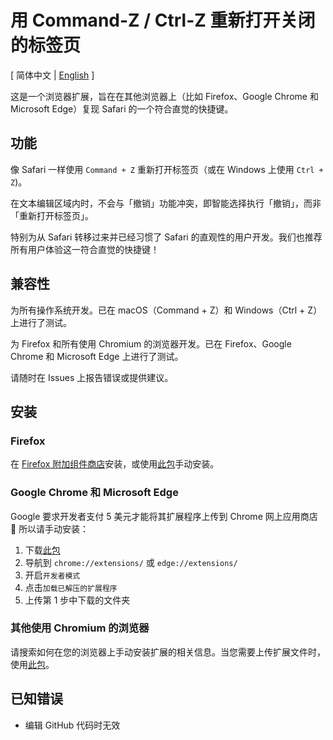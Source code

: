 # 用 Command-Z / Ctrl-Z 重新打开关闭的标签页

\[ 简体中文 | [English](./README.md) \]

这是一个浏览器扩展，旨在在其他浏览器上（比如 Firefox、Google Chrome 和 Microsoft Edge）复现 Safari 的一个符合直觉的快捷键。

## 功能

像 Safari 一样使用 `Command + Z`  重新打开标签页（或在 Windows 上使用 `Ctrl + Z`)。

在文本编辑区域内时，不会与「撤销」功能冲突，即智能选择执行「撤销」，而非「重新打开标签页」。

特别为从 Safari 转移过来并已经习惯了 Safari 的直观性的用户开发。我们也推荐所有用户体验这一符合直觉的快捷键！

## 兼容性

为所有操作系统开发。已在 macOS（Command + Z）和 Windows（Ctrl + Z）上进行了测试。

为 Firefox 和所有使用 Chromium 的浏览器开发。已在 Firefox、Google Chrome 和 Microsoft Edge 上进行了测试。

请随时在 Issues 上报告错误或提供建议。

## 安装

### Firefox

在 [Firefox 附加组件商店](https://addons.mozilla.org/firefox/addon/reopen-closed-tab-with-cmd-z/)安装，或使用[此包](./package%20for%20Firefox)手动安装。

### Google Chrome 和 Microsoft Edge

Google 要求开发者支付 5 美元才能将其扩展程序上传到 Chrome 网上应用商店 🥲 所以请手动安装：

1. 下载[此包](./package%20for%20Chromium)
2. 导航到 `chrome://extensions/` 或 `edge://extensions/`
3. 开启`开发者模式`
4. 点击`加载已解压的扩展程序`
5. 上传第 1 步中下载的文件夹

### 其他使用 Chromium 的浏览器

请搜索如何在您的浏览器上手动安装扩展的相关信息。当您需要上传扩展文件时，使用[此包](./package%20for%20Chromium)。

## 已知错误
- 编辑 GitHub 代码时无效
